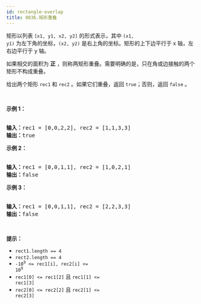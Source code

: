 ```yaml
---
id: rectangle-overlap
title: 0836.矩形重叠
---
```

矩形以列表 <code>[x1, y1, x2, y2]</code> 的形式表示，其中 <code>(x1, y1)</code> 为左下角的坐标，<code>(x2, y2)</code> 是右上角的坐标。矩形的上下边平行于 x 轴，左右边平行于 y 轴。

如果相交的面积为 **正** ，则称两矩形重叠。需要明确的是，只在角或边接触的两个矩形不构成重叠。

给出两个矩形 <code>rec1</code> 和 <code>rec2</code> 。如果它们重叠，返回 <code>true</code>；否则，返回 <code>false</code> 。

 

**示例 1：**


<pre><br/><strong>输入：</strong>rec1 = [0,0,2,2], rec2 = [1,1,3,3]<br/><strong>输出：</strong>true<br/></pre>

**示例 2：**


<pre><br/><strong>输入：</strong>rec1 = [0,0,1,1], rec2 = [1,0,2,1]<br/><strong>输出：</strong>false<br/></pre>

**示例 3：**


<pre><br/><strong>输入：</strong>rec1 = [0,0,1,1], rec2 = [2,2,3,3]<br/><strong>输出：</strong>false<br/></pre>

 

**提示：**


- <code>rect1.length == 4</code>
- <code>rect2.length == 4</code>
- <code>-10<sup>9</sup> &lt;= rec1[i], rec2[i] &lt;= 10<sup>9</sup></code>
- <code>rec1[0] &lt;= rec1[2]</code> 且 <code>rec1[1] &lt;= rec1[3]</code>
- <code>rec2[0] &lt;= rec2[2]</code> 且 <code>rec2[1] &lt;= rec2[3]</code>
